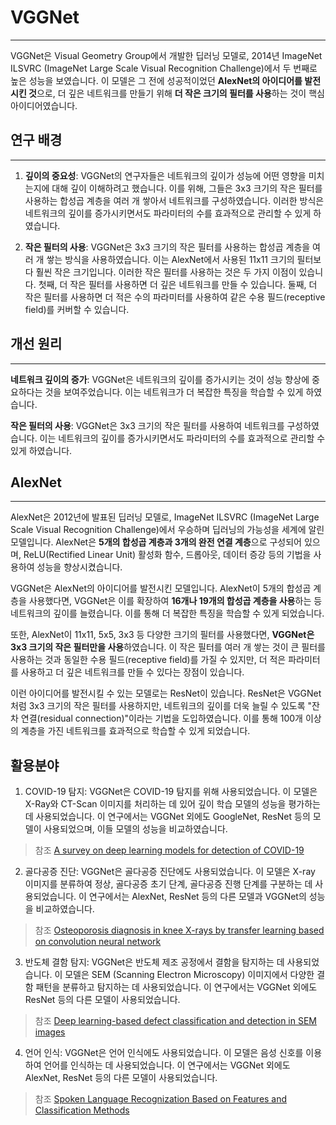 # VGGNet

---

VGGNet은 Visual Geometry Group에서 개발한 딥러닝 모델로, 2014년 ImageNet ILSVRC (ImageNet Large Scale Visual Recognition Challenge)에서 두 번째로 높은 성능을 보였습니다. 이 모델은 그 전에 성공적이었던 **AlexNet의 아이디어를 발전시킨 것**으로, 더 깊은 네트워크를 만들기 위해 **더 작은 크기의 필터를 사용**하는 것이 핵심 아이디어였습니다.

## 연구 배경

---

1. **깊이의 중요성**: VGGNet의 연구자들은 네트워크의 깊이가 성능에 어떤 영향을 미치는지에 대해 깊이 이해하려고 했습니다. 이를 위해, 그들은 3x3 크기의 작은 필터를 사용하는 합성곱 계층을 여러 개 쌓아서 네트워크를 구성하였습니다. 이러한 방식은 네트워크의 깊이를 증가시키면서도 파라미터의 수를 효과적으로 관리할 수 있게 하였습니다.

2. **작은 필터의 사용**: VGGNet은 3x3 크기의 작은 필터를 사용하는 합성곱 계층을 여러 개 쌓는 방식을 사용하였습니다. 이는 AlexNet에서 사용된 11x11 크기의 필터보다 훨씬 작은 크기입니다. 이러한 작은 필터를 사용하는 것은 두 가지 이점이 있습니다. 첫째, 더 작은 필터를 사용하면 더 깊은 네트워크를 만들 수 있습니다. 둘째, 더 작은 필터를 사용하면 더 적은 수의 파라미터를 사용하여 같은 수용 필드(receptive field)를 커버할 수 있습니다.

## 개선 원리

---

**네트워크 깊이의 증가**: VGGNet은 네트워크의 깊이를 증가시키는 것이 성능 향상에 중요하다는 것을 보여주었습니다. 이는 네트워크가 더 복잡한 특징을 학습할 수 있게 하였습니다.

**작은 필터의 사용**: VGGNet은 3x3 크기의 작은 필터를 사용하여 네트워크를 구성하였습니다. 이는 네트워크의 깊이를 증가시키면서도 파라미터의 수를 효과적으로 관리할 수 있게 하였습니다.

## AlexNet

---

AlexNet은 2012년에 발표된 딥러닝 모델로, ImageNet ILSVRC (ImageNet Large Scale Visual Recognition Challenge)에서 우승하며 딥러닝의 가능성을 세계에 알린 모델입니다. AlexNet은 **5개의 합성곱 계층과 3개의 완전 연결 계층**으로 구성되어 있으며, ReLU(Rectified Linear Unit) 활성화 함수, 드롭아웃, 데이터 증강 등의 기법을 사용하여 성능을 향상시켰습니다.

VGGNet은 AlexNet의 아이디어를 발전시킨 모델입니다. AlexNet이 5개의 합성곱 계층을 사용했다면, VGGNet은 이를 확장하여 **16개나 19개의 합성곱 계층을 사용**하는 등 네트워크의 깊이를 늘렸습니다. 이를 통해 더 복잡한 특징을 학습할 수 있게 되었습니다.

또한, AlexNet이 11x11, 5x5, 3x3 등 다양한 크기의 필터를 사용했다면, **VGGNet은 3x3 크기의 작은 필터만을 사용**하였습니다. 이 작은 필터를 여러 개 쌓는 것이 큰 필터를 사용하는 것과 동일한 수용 필드(receptive field)를 가질 수 있지만, 더 적은 파라미터를 사용하고 더 깊은 네트워크를 만들 수 있다는 장점이 있습니다.

이런 아이디어를 발전시킬 수 있는 모델로는 ResNet이 있습니다. ResNet은 VGGNet처럼 3x3 크기의 작은 필터를 사용하지만, 네트워크의 깊이를 더욱 늘릴 수 있도록 "잔차 연결(residual connection)"이라는 기법을 도입하였습니다. 이를 통해 100개 이상의 계층을 가진 네트워크를 효과적으로 학습할 수 있게 되었습니다.

## 활용분야

1. COVID-19 탐지: VGGNet은 COVID-19 탐지를 위해 사용되었습니다. 이 모델은 X-Ray와 CT-Scan 이미지를 처리하는 데 있어 깊이 학습 모델의 성능을 평가하는 데 사용되었습니다. 이 연구에서는 VGGNet 외에도 GoogleNet, ResNet 등의 모델이 사용되었으며, 이들 모델의 성능을 비교하였습니다.

> 참조 [A survey on deep learning models for detection of COVID-19](https://link.springer.com/article/10.1007/s00521-023-08683-x)

2. 골다공증 진단: VGGNet은 골다공증 진단에도 사용되었습니다. 이 모델은 X-ray 이미지를 분류하여 정상, 골다공증 초기 단계, 골다공증 진행 단계를 구분하는 데 사용되었습니다. 이 연구에서는 AlexNet, ResNet 등의 다른 모델과 VGGNet의 성능을 비교하였습니다.

> 참조 [Osteoporosis diagnosis in knee X-rays by transfer learning based on convolution neural network](https://link.springer.com/article/10.1007/s11042-022-13911-y)

3. 반도체 결함 탐지: VGGNet은 반도체 제조 공정에서 결함을 탐지하는 데 사용되었습니다. 이 모델은 SEM (Scanning Electron Microscopy) 이미지에서 다양한 결함 패턴을 분류하고 탐지하는 데 사용되었습니다. 이 연구에서는 VGGNet 외에도 ResNet 등의 다른 모델이 사용되었습니다.

> 참조 [Deep learning-based defect classification and detection in SEM images](https://www.spiedigitallibrary.org/conference-proceedings-of-spie/PC12053/2622550/Deep-learning-based-defect-classification-and-detection-in-SEM-images/10.1117/12.2622550.short?SSO=1)

4. 언어 인식: VGGNet은 언어 인식에도 사용되었습니다. 이 모델은 음성 신호를 이용하여 언어를 인식하는 데 사용되었습니다. 이 연구에서는 VGGNet 외에도 AlexNet, ResNet 등의 다른 모델이 사용되었습니다.

> 참조 [Spoken Language Recognization Based on Features and Classification Methods](https://ijsrcseit.com/CSEIT22839)
